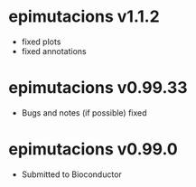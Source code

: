 # epimutacions v1.1.2

* fixed plots
* fixed annotations

# epimutacions v0.99.33

* Bugs and notes (if possible) fixed


# epimutacions v0.99.0

* Submitted to Bioconductor
